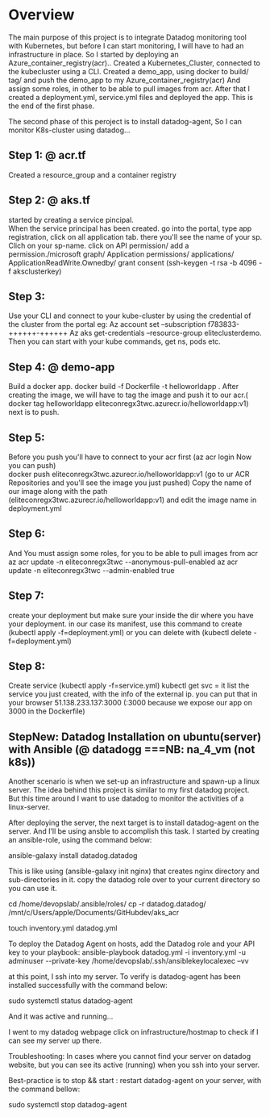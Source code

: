 # Overview

The main purpose of this project is to integrate Datadog monitoring tool with Kubernetes, but before I can start monitoring, I will have to had an infrastructure in place. So I started by deploying an Azure_container_registry(acr).. Created a Kubernetes_Cluster, connected to the kubecluster using a CLI. Created a demo_app, using docker to build/ tag/ and push the demo_app to my Azure_container_registry(acr)
And assign some roles, in other to be able to pull images from acr. After that I created a deployment.yml, service.yml files and deployed the app. This is the end of the first phase.

The second phase of this peroject is to install datadog-agent, So I can monitor K8s-cluster using datadog...


## Step 1: @ acr.tf

Created a resource_group and a container registry


## Step 2: @ aks.tf 

started by creating a service pincipal.  
When the service principal has been created. go into the portal, type app registration, click on all application tab. there you'll see the name of your sp. Clich on your sp-name. click on API permission/ add a permission./microsoft graph/ Application permissions/ applications/ ApplicationReadWrite.Ownedby/ grant consent  (ssh-keygen -t rsa -b 4096 -f aksclusterkey)


## Step 3:
Use your CLI and connect to your kube-cluster by using the credential of the cluster from the portal eg: Az account set –subscription f783833-++++++-++++++ 
Az aks get-credentials –resource-group eliteclusterdemo. Then you can start with your kube commands, get ns, pods etc.


## Step 4: @ demo-app

Build a docker app. docker build -f Dockerfile -t helloworldapp .
After creating the image, we will have to tag the image and push it to our acr.( docker tag helloworldapp eliteconregx3twc.azurecr.io/helloworldapp:v1) next is to push. 


## Step 5:
Before you push you'll have to connect to your acr first (az acr login <acr-name> Now you can push)      
docker push eliteconregx3twc.azurecr.io/helloworldapp:v1 (go to ur ACR Repositories and you'll see the image you just pushed)  Copy the name of our image along with the path (eliteconregx3twc.azurecr.io/helloworldapp:v1) and edit the image name in deployment.yml


## Step 6:
And You must assign some roles, for you to be able to pull images from acr
az acr update -n eliteconregx3twc  --anonymous-pull-enabled
az acr update -n eliteconregx3twc --admin-enabled true


## Step 7:
create your deployment but make sure your inside the dir where you have your deployment. in our case its manifest, use this command to create (kubectl apply -f=deployment.yml) or you can delete with (kubectl delete -f=deployment.yml)


## Step 8:
Create service (kubectl apply -f=service.yml)  kubectl get svc = it list the service you just created, with the info of the external ip. you can put that in your browser 51.138.233.137:3000 (:3000 because we expose our app on 3000 in the Dockerfile) 



## StepNew: Datadog Installation on ubuntu(server) with Ansible (@ datadogg ===NB: na_4_vm (not k8s))
 

Another scenario is when we set-up an infrastructure and spawn-up a linux server. The idea behind this project is similar to my first datadog project. But this time around I want to use datadog to monitor the activities of a linux-server.

After deploying the server, the next target is to install datadog-agent on the server. And I’ll be using ansble to accomplish this task. I started by creating an ansible-role, using the command below:

ansible-galaxy install datadog.datadog

This is like using (ansible-galaxy init nginx) that creates nginx directory and sub-directories in it.
copy the datadog role over to your current directory so you can use it.

cd /home/devopslab/.ansible/roles/
cp -r datadog.datadog/ /mnt/c/Users/apple/Documents/GitHubdev/aks_acr

touch inventory.yml datadog.yml

To deploy the Datadog Agent on hosts, add the Datadog role and your API key to your playbook:
ansible-playbook datadog.yml -i inventory.yml -u adminuser --private-key /home/devopslab/.ssh/ansiblekeylocalexec –vv

at this point, I ssh into my server. To verify is datadog-agent has been installed successfully with the command below:

sudo systemctl status datadog-agent

And it was active and running…

I went to my datadog webpage click on infrastructure/hostmap to check if I can see my server up there.

Troubleshooting: In cases where you cannot find your server on datadog website, but you can see its active (running) when you ssh into your server. 

Best-practice is to stop && start : restart datadog-agent on your server, with the command bellow:

sudo systemctl stop datadog-agent
